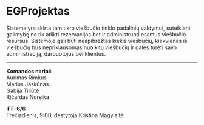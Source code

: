# EGProjektas  
  
Sistema yra skirta tam tikro viešbučio tinklo padalinių valdymui, suteikiant galimybę ne tik atlikti rezervacijos bet ir administruoti esamus viešbučio resursus. Sistemoje gali būti neapibrėžtas kiekis viešbučių, kiekvienas iš viešbučių bus nepriklausomas nuo kitų viešbučių ir galės turėti savo administraciją, darbuotojus bei klientus.  
  
---
  
**Komandos nariai:**  
Aurimas Rimkus  
Marius Jaskūnas  
Gabija Tiliūtė  
Ričardas Noreika  
  
**IFF-6/6**  
Trečiadienis, 9:00, dėstytoja Kristina Magylaitė